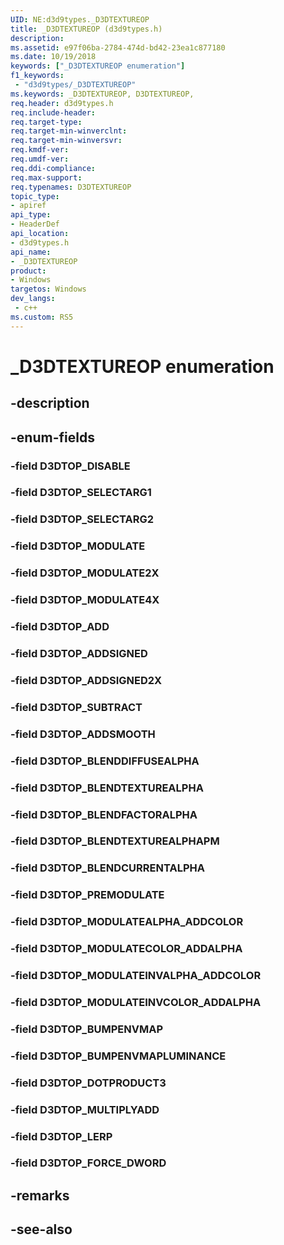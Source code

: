 ```yaml
---
UID: NE:d3d9types._D3DTEXTUREOP
title: _D3DTEXTUREOP (d3d9types.h)
description: 
ms.assetid: e97f06ba-2784-474d-bd42-23ea1c877180
ms.date: 10/19/2018
keywords: ["_D3DTEXTUREOP enumeration"]
f1_keywords:
 - "d3d9types/_D3DTEXTUREOP"
ms.keywords: _D3DTEXTUREOP, D3DTEXTUREOP, 
req.header: d3d9types.h
req.include-header:
req.target-type:
req.target-min-winverclnt:
req.target-min-winversvr:
req.kmdf-ver:
req.umdf-ver:
req.ddi-compliance:
req.max-support:
req.typenames: D3DTEXTUREOP
topic_type: 
- apiref
api_type: 
- HeaderDef
api_location: 
- d3d9types.h
api_name: 
- _D3DTEXTUREOP
product:
- Windows
targetos: Windows
dev_langs:
 - c++
ms.custom: RS5
---
```


# _D3DTEXTUREOP enumeration

## -description



## -enum-fields

### -field D3DTOP_DISABLE 
### -field D3DTOP_SELECTARG1 
### -field D3DTOP_SELECTARG2 
### -field D3DTOP_MODULATE 
### -field D3DTOP_MODULATE2X 
### -field D3DTOP_MODULATE4X 
### -field D3DTOP_ADD 
### -field D3DTOP_ADDSIGNED 
### -field D3DTOP_ADDSIGNED2X 
### -field D3DTOP_SUBTRACT 
### -field D3DTOP_ADDSMOOTH 
### -field D3DTOP_BLENDDIFFUSEALPHA 
### -field D3DTOP_BLENDTEXTUREALPHA 
### -field D3DTOP_BLENDFACTORALPHA 
### -field D3DTOP_BLENDTEXTUREALPHAPM 
### -field D3DTOP_BLENDCURRENTALPHA 
### -field D3DTOP_PREMODULATE 
### -field D3DTOP_MODULATEALPHA_ADDCOLOR 
### -field D3DTOP_MODULATECOLOR_ADDALPHA 
### -field D3DTOP_MODULATEINVALPHA_ADDCOLOR 
### -field D3DTOP_MODULATEINVCOLOR_ADDALPHA 
### -field D3DTOP_BUMPENVMAP 
### -field D3DTOP_BUMPENVMAPLUMINANCE 
### -field D3DTOP_DOTPRODUCT3 
### -field D3DTOP_MULTIPLYADD 
### -field D3DTOP_LERP 
### -field D3DTOP_FORCE_DWORD 

## -remarks

## -see-also

